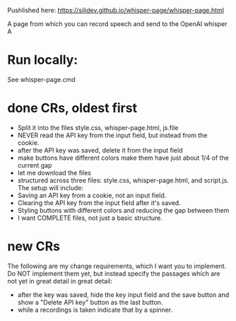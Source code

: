 Pushlished here: https://silidev.github.io/whisper-page/whisper-page.html

A page from which you can record speech and send to the OpenAI whisper A

# Run locally:
See whisper-page.cmd

# done CRs, oldest first
- Split it into the files style.css, whisper-page.html, js.file
- NEVER read the API key from the input field, but instead from the cookie.
- after the API key was saved, delete it from the input field
- make buttons have different colors make them have just about 1/4 of the current gap
- let me download the files
- structured across three files: style.css, whisper-page.html, and script.js. The setup will include:
- Saving an API key from a cookie, not an input field.
- Clearing the API key from the input field after it's saved.
- Styling buttons with different colors and reducing the gap between them
- I want COMPLETE files, not just a basic structure.

# new CRs
The following are my change requirements, which I want you to implement. Do NOT implement them yet, but instead specify the passages which are not yet in great detail in great detail:
- after the key was saved, hide the key input field and the save button and show a "Delete API key" button as the last button.
- while a recordings is taken indicate that by a spinner.
